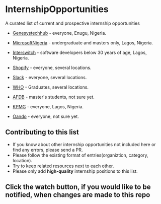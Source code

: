 # InternshipOpportunities
A curated list of current and prospective internship opportunities

- [Genesystechhub](https://www.genesystechhub.com) -  everyone, Enugu, Nigeria.
- [MicrosoftNigeria](https://careers.microsoft.com/us/en/job/720502/Internship-Opportunities-in-Nigeria-for-Students-Software-Engineering) - undergraduate and masters only, Lagos, Nigeria.
- [Interswitch](https://www.linkedin.com/company/interswitch-limited/) - software developers below 30 years of age, Lagos, Nigeria.
- [Shopify](https://www.shopify.com/careers/interns/) - everyone, several locations.
- [Slack](https://slack.com/intl/en-ng/careers/university-recruiting) - everyone, several locations.


- [WHO](https://www.who.int/careers/internships/en/) - Graduates, several locations.
- [AFDB](https://www.afdb.org/en/about/careers/internship-programme) - master's students, not sure yet.

- [KPMG](https://home.kpmg/ng/en/home/careers/kpmg-temporary-placement.html) - everyone, Lagos, Nigeria.
- [Oando](https://www.oandoplc.com/hy19-internship-4/) - everyone, not sure yet.


## Contributing to this list
- If you know about other internship opportunities not included here or find any errors, please send a PR.
- Please follow the existing format of entries(organiztion, category, location).
- Try to keep related resources next to each other.
- Please only add **high-quality** internship positions to this list.

## Click the watch button, if you would like to be notified, when changes are made to this repo
